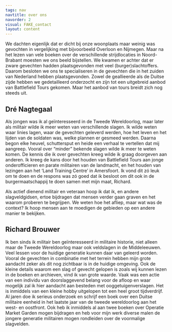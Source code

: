 ```yaml
---
tags: nav
navtitle: over ons
navorder: 2
visual: FAKE_contact
layout: content
---
```


We dachten eigenlijk dat er dicht bij onze woonplaats maar weinig was gevochten in vergelijking met bijvoorbeeld Overloon en Nijmegen. Maar na het lezen van vele boeken over de verschillende strijdlocaties in Noord-Brabant moesten we ons beeld bijstellen. We kwamen er achter dat er zware gevechten hadden plaatsgevonden met veel (burger)slachtoffers. Daarom besloten we ons te specialiseren in de gevechten die in het zuiden van Nederland hebben plaatsgevonden. Zowel de geallieerde als de Duitse zijde hebben we gedetailleerd onderzocht en zijn tot een uitgebreid aanbod van Battlefield Tours gekomen. Maar het aanbod van tours breidt zich nog steeds uit.

## Dré Nagtegaal
Als jongen was ik al geïnteresseerd in de Tweede Wereldoorlog, maar later als militair wilde ik meer weten van verschillende slagen. Ik wilde weten waar linies lagen, waar de gevechten geleverd werden, hoe het leven en het lijden van de soldaten was, welke plannen er gesmeed werden. Daarna begon elke heuvel, schuttersput en heide een verhaal te vertellen dat mij aangreep. Vooral over “minder” bekende slagen wilde ik meer te weten komen. 
De kennis die ik over gevechten kreeg wilde ik graag doorgeven aan anderen. Ik kreeg de kans door het houden van Battlefield Tours aan jonge onderofficieren en parate militairen van de landmacht, en het houden van lezingen aan het ‘Land Training Centre’ in Amersfoort. Ik vond dit zó leuk om te doen en de respons was zó goed dat ik besloot om dit ook in de burgermaatschappij te doen samen met mijn maat, Richard.

Als actief dienend militair en veteraan hoop ik dat ik, en andere slagveldgidsen, ertoe bijdragen dat mensen verder gaan graven en het waarom proberen te begrijpen. We weten hoe het afliep, maar wat was de context? Ik hoop mensen aan te moedigen de gebieden op een andere manier te bekijken.

## Richard Brouwer
Ik ben sinds ik militair ben geïnteresseerd in militaire historie, niet alleen maar de Tweede Wereldoorlog maar ook veldslagen in de Middeleeuwen. Veel lessen voor de huidige generatie kunnen daar van geleerd worden. Vooral de gevechten in combinatie met het terrein hebben mijn grote aandacht zeker als dit nog zichtbaar is in de huidige omgeving. Ook de kleine details waarom een slag of gevecht gelopen is zoals wij kunnen lezen in de boeken en archieven, vind ik van grote waarde. Vaak was een actie van een individu van doorslaggevend belang voor de afloop en waar mogelijk zal ik hier aandacht aan besteden met ooggetuigenverslagen. Het is inmiddels van een kleine hobby uitgelopen tot een heel groot tijdverdrijf. Al jaren doe ik serieus onderzoek en schrijf een boek over een Duitse militaire eenheid in het laatste jaar van de tweede wereldoorlog aan het west- en oostfront. Ook heb ik inmiddels al aan twee boeken over Operatie Market Garden mogen bijdragen en heb voor mijn werk diverse malen de jongere generatie militairen mogen rondleiden over de voormalige slagvelden.